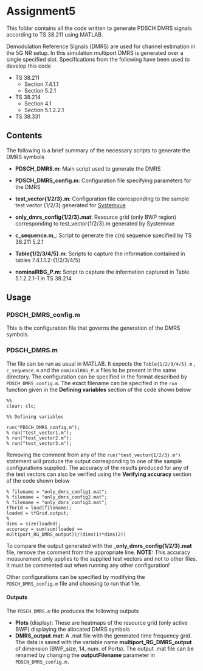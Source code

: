 # Assignment5

This folder contains all the code written to generate PDSCH DMRS signals according to TS 38.211 using MATLAB. 



Demodulation Reference Signals (DMRS) are used for channel estimation in the 5G NR setup. In this simulation multiport DMRS is generated over a single specified slot. Specifications from the following have been used to develop this code

- TS 38.211
  - Section 7.4.1.1
  - Section 5.2.1
- TS 38.214 
  - Section 4.1
  - Section 5.1.2.2.1 
- TS 38.331



## Contents

The following is a brief summary of the necessary scripts to generate the DMRS symbols



- __PDSCH_DMRS.m__: Main script used to generate the DMRS

- __PDSCH_DMRS_config.m__: Configuration file specifying parameters for the DMRS

- __test_vector{1/2/3}.m__: Configuration file corresponding to the sample test vector {1/2/3} generated for [Systemvue](https://www.keysight.com/in/en/products/software/pathwave-design-software/pathwave-system-design-software.html)

- __only_dmrs_config{1/2/3}.mat__: Resource grid (only BWP region) corresponding to test_vector{1/2/3}.m generated by Systemvue

- __c_sequence.m___: Script to generate the c(n) sequence specified by TS 38.211 5.2.1

- __Table{1/2/3/4/5}.m__: Scripts to capture the information contained in tables 7.4.1.1.2-{1/2/3/4/5}

- __nominalRBG_P.m__: Script to capture the information captured in Table 5.1.2.2.1-1 in TS 38.214

     

## Usage

### PDSCH_DMRS_config.m

This is the configuration file that governs the generation of the DMRS symbols. 

### PDSCH_DMRS.m

The file can be run as usual in MATLAB. It expects the ```Table{1/2/3/4/5}.m``` , ```c_sequence.m``` and the ```nominalRBG_P.m``` files to be present in the same directory. The configuration can be specified in the format described by ```PDSCH_DMRS_config.m```. The exact filename can be specified in the ```run``` function given in the __Defining variables__ section of the code shown below

```
%%
clear; clc;

%% Defining variables

run("PDSCH_DMRS_config.m");
% run("test_vector1.m");
% run("test_vector2.m");
% run("test_vector3.m");

```

Removing the comment from any of the ```run("test_vector{1/2/3}.m")``` statement will produce the output corresponding to one of the sample configurations supplied. The accuracy of the results produced for any of the test vectors can also be verified using the __Verifying accuracy__ section of the code shown below

``` %% Verifying accuracy
% filename = "only_dmrs_config1.mat";
% filename = "only_dmrs_config2.mat";
% filename = "only_dmrs_config3.mat";
tfGrid = load(filename);
loaded = tfGrid.output;
% 
dims = size(loaded);
accuracy = sum(sum(loaded == multiport_RG_DMRS_output))/(dims(1)*dims(2)) 
```

To compare the output generated with the ___only_dmrs_config{1/2/3}.mat__ file, remove the comment from the appropriate line. __NOTE:__ This accuracy measurement only applies to the supplied test vectors and not to other files. It must be commented out when running any other configuration!

Other configurations can be specified by modifying the ```PDSCH_DMRS_config.m``` file and choosing to run that file.



#### Outputs

The ```PDSCH_DMRS.m``` file produces the following outputs

- __Plots__ (display): These are heatmaps of the resource grid (only active BWP) displaying the allocated DMRS symbols
- __DMRS_output.mat__: A .mat file with the generated time frequency grid. The data is saved with the variable name __multiport_RG_DMRS_output__ of dimension (BWP_size, 14, num. of Ports). The output .mat file can be renamed by changing the __outputFilename__ parameter in ```PDSCH_DMRS_config.m.```